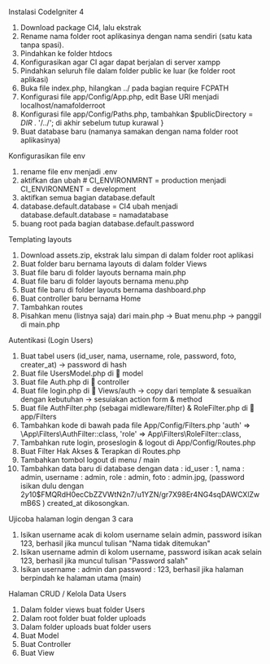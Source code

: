 Instalasi CodeIgniter 4

1. Download package CI4, lalu ekstrak
2. Rename nama folder root aplikasinya dengan nama sendiri (satu kata tanpa spasi).
3. Pindahkan ke folder htdocs
4. Konfigurasikan agar CI agar dapat berjalan di server xampp
5. Pindahkan seluruh file dalam folder public ke luar (ke folder root aplikasi)
6. Buka file index.php, hilangkan ../ pada bagian require FCPATH
7. Konfigurasi file app/Config/App.php, edit Base URl menjadi localhost/namafolderroot
8. Konfigurasi file app/Config/Paths.php, tambahkan $publicDirectory = _DIR_ . '/../'; di akhir sebelum tutup kurawal }
9. Buat database baru (namanya samakan dengan nama folder root aplikasinya)

Konfigurasikan file env

1. rename file env menjadi .env
2. aktifkan dan ubah # CI_ENVIRONMRNT = production menjadi CI_ENVIRONMENT = development
3. aktifkan semua bagian database.default
4. database.default.database = CI4 ubah menjadi database.default.database = namadatabase
5. buang root pada bagian database.default.password

Templating layouts

1. Download assets.zip, ekstrak lalu simpan di dalam folder root aplikasi
2. Buat folder baru bernama layouts di dalam folder Views
3. Buat file baru di folder layouts bernama main.php
4. Buat file baru di folder layouts bernama menu.php
5. Buat file baru di folder layouts bernama dashboard.php
6. Buat controller baru bernama Home
7. Tambahkan routes
8. Pisahkan menu (listnya saja) dari main.php → Buat menu.php → panggil di main.php

Autentikasi (Login Users)

1. Buat tabel users (id_user, nama, username, role, password, foto, creater_at) → password di hash
2. Buat file UsersModel.php di 📁 model
3. Buat file Auth.php di 📁 controller
4. Buat file login.php di 📁 Views/auth → copy dari template & sesuaikan dengan kebutuhan → sesuiakan action form & method
5. Buat file AuthFilter.php (sebagai midleware/filter) & RoleFilter.php di 📂 app/Filters
6. Tambahkan kode di bawah pada file App/Config/Filters.php
   'auth' => \App\Filters\AuthFilter::class,
   'role' => App\Filters\RoleFilter::class,
7. Tambahkan rute login, proseslogin & logout di App/Config/Routes.php
8. Buat Filter Hak Akses & Terapkan di Routes.php
9. Tambahkan tombol logout di menu / main
10. Tambahkan data baru di database dengan data : id_user : 1, nama : admin, username : admin, role : admin, foto : admin.jpg, (password isikan dulu dengan $2y$10$FMQRdH0ecCbZZVWtN2n7/u1YZN/gr7X98Er4NG4sqDAWCXlZwmB6S
    ) created_at dikosongkan.

Ujicoba halaman login dengan 3 cara

1. Isikan username acak di kolom username selain admin, password isikan 123, berhasil jika muncul tulisan "Nama tidak ditemukan"
2. Isikan username admin di kolom username, password isikan acak selain 123, berhasil jika muncul tulisan "Password salah"
3. Isikan username : admin dan password : 123, berhasil jika halaman berpindah ke halaman utama (main)

Halaman CRUD / Kelola Data Users

1. Dalam folder views buat folder Users
2. Dalam root folder buat folder uploads
3. Dalam folder uploads buat folder users
4. Buat Model
5. Buat Controller
6. Buat View
